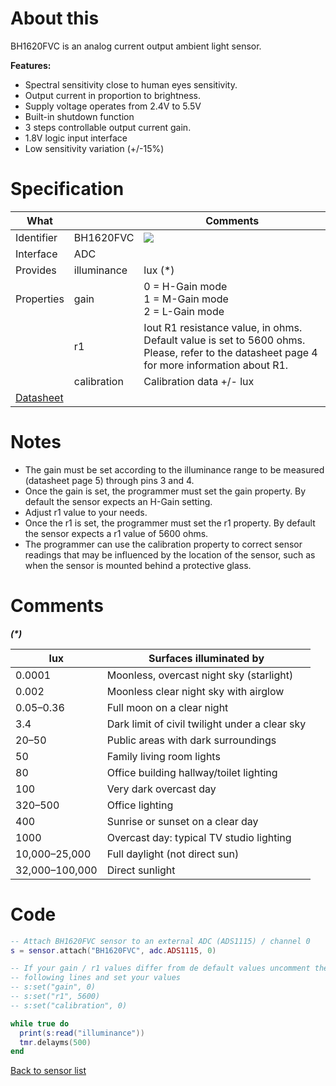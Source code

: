 # About this

BH1620FVC is an analog current output ambient light sensor.

**Features:**

  * Spectral sensitivity close to human eyes sensitivity.
  * Output current in proportion to brightness.
  * Supply voltage operates from 2.4V to 5.5V
  * Built-in shutdown function
  * 3 steps controllable output current gain.
  * 1.8V logic input interface
  * Low sensitivity variation (+/-15%) 

# Specification

| What         |                 | Comments                    |
|--------------|-----------------|-----------------------------|
| Identifier   | BH1620FVC       | ![](http://git.whitecatboard.org/bh1620fvc.png)                            |
| Interface    | ADC             |                             |
| Provides     | illuminance     | lux (\*)                         |
| Properties   | gain            | 0 = H-Gain mode<br/>1 = M-Gain mode<br/>2 = L-Gain mode| 
|              | r1              | Iout R1 resistance value, in ohms.<br/>Default value is set to 5600 ohms.<br/>Please, refer to the datasheet page 4 for more information about R1.                           |
|              | calibration     | Calibration data +/- lux   |
| [Datasheet](http://rohmfs.rohm.com/en/products/databook/datasheet/ic/sensor/light/bh1721fvc-e.pdf) | | |

# Notes

* The gain must be set according to the illuminance range to be measured (datasheet page 5) through pins 3 and 4.
* Once the gain is set, the programmer must set the gain property. By default the sensor expects an H-Gain setting.
* Adjust r1 value to your needs.
* Once the r1 is set, the programmer must set the r1 property. By default the sensor expects a r1 value of 5600 ohms.
* The programmer can use the calibration property to correct sensor readings that may be influenced by the location of the sensor, such as when the sensor is mounted behind a protective glass.

# Comments

**_(\*)_**

| lux            | Surfaces illuminated by                         |
|----------------|-------------------------------------------------|
| 0.0001         | Moonless, overcast night sky (starlight)        |
| 0.002          | Moonless clear night sky with airglow           |
| 0.05–0.36      | Full moon on a clear night                      |
| 3.4            | Dark limit of civil twilight under a clear sky  |
| 20–50          | Public areas with dark surroundings             |
| 50             | Family living room lights                       |
| 80             | Office building hallway/toilet lighting         |
| 100            | Very dark overcast day                          |
| 320–500        | Office lighting                                 |
| 400            | Sunrise or sunset on a clear day                |
| 1000           | Overcast day: typical TV studio lighting        |
| 10,000–25,000	 | Full daylight (not direct sun)                  |
| 32,000–100,000 | Direct sunlight

# Code

```lua
-- Attach BH1620FVC sensor to an external ADC (ADS1115) / channel 0
s = sensor.attach("BH1620FVC", adc.ADS1115, 0)

-- If your gain / r1 values differ from de default values uncomment the
-- following lines and set your values
-- s:set("gain", 0)
-- s:set("r1", 5600)
-- s:set("calibration", 0)

while true do
  print(s:read("illuminance"))
  tmr.delayms(500)
end
```

[Back to sensor list](https://github.com/whitecatboard/Lua-RTOS-ESP32/wiki/Sensor-module#supported-sensors)